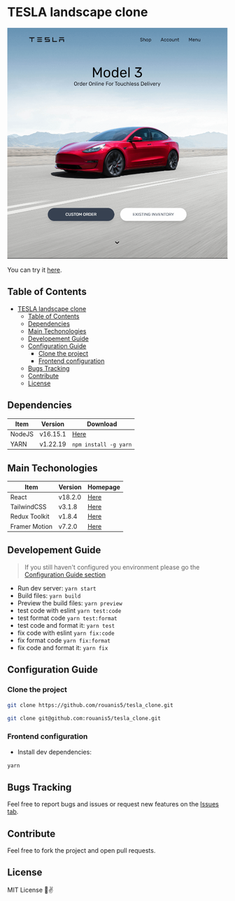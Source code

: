 # TESLA landscape clone

![](/src/images/screenshot.png)

You can try it [here][test-link].

## Table of Contents

- [TESLA landscape clone](#tesla-landscape-clone)
  - [Table of Contents](#table-of-contents)
  - [Dependencies](#dependencies)
  - [Main Techonologies](#main-techonologies)
  - [Developement Guide](#developement-guide)
  - [Configuration Guide](#configuration-guide)
    - [Clone the project](#clone-the-project)
    - [Frontend configuration](#frontend-configuration)
  - [Bugs Tracking](#bugs-tracking)
  - [Contribute](#contribute)
  - [License](#license)

## Dependencies

| Item   | Version  | Download              |
| ------ | -------- | --------------------- |
| NodeJS | v16.15.1 | [Here][nodejs]        |
| YARN   | v1.22.19 | `npm install -g yarn` |

## Main Techonologies

| Item          | Version | Homepage              |
| ------------- | ------- | --------------------- |
| React         | v18.2.0 | [Here][react]         |
| TailwindCSS   | v3.1.8  | [Here][tailwind]      |
| Redux Toolkit | v1.8.4  | [Here][redux-tlk]     |
| Framer Motion | v7.2.0  | [Here][framer-motion] |

## Developement Guide

> If you still haven't configured you environment
> please go the [Configuration Guide section](#configuration-guide)

- Run dev server: `yarn start`
- Build files: `yarn build`
- Preview the build files: `yarn preview`
- test code with eslint `yarn test:code`
- test format code `yarn test:format`
- test code and format it: `yarn test`
- fix code with eslint `yarn fix:code`
- fix format code `yarn fix:format`
- fix code and format it: `yarn fix`

## Configuration Guide

### Clone the project

```bash
git clone https://github.com/rouanis5/tesla_clone.git
```

```bash
git clone git@github.com:rouanis5/tesla_clone.git
```

### Frontend configuration

- Install dev dependencies:

```bash
yarn
```

## Bugs Tracking

Feel free to report bugs and issues or request new features on the [Issues tab][issues].

## Contribute

Feel free to fork the project and open pull requests.

## License

MIT License 🤑✌️

[test-link]: http://rouanis5.github.io/tesla_clone
[issues]: https://github.com/rouanis5/tesla_clone/issues
[nodejs]: https://nodejs.org/en/
[react]: https://reactjs.org/
[tailwind]: https://tailwindcss.com/
[redux-tlk]: https://redux-toolkit.js.org/
[framer-motion]: https://www.framer.com/motion/
